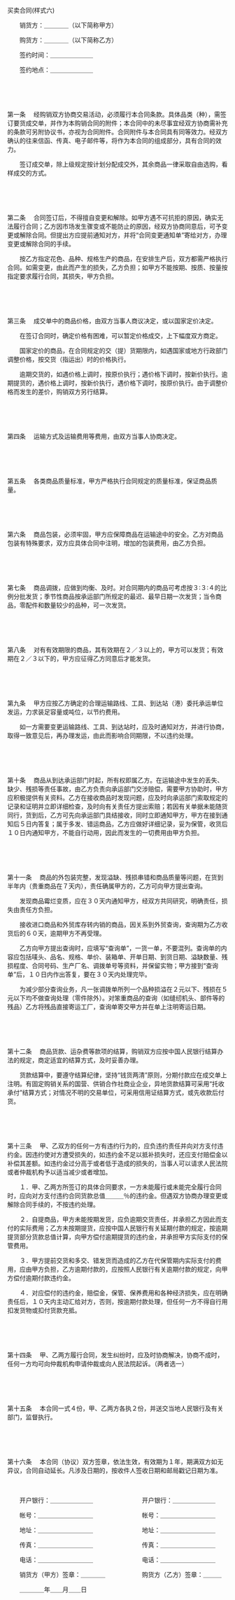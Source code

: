 



买卖合同(样式六)



 

　　销货方：＿＿＿＿（以下简称甲方）

　　购货方：＿＿＿＿（以下简称乙方）　　

　　签约时间：＿＿＿＿＿＿＿

　　签约地点：＿＿＿＿＿＿＿

　　

　　

第一条
　经购销双方协商交易活动，必须履行本合同条款。具体品类（种），需签订要货成交单，并作为本购销合同的附件；本合同中的未尽事宜经双方协商需补充的条款可另附协议书，亦视为合同附件。合同附件与本合同具有同等效力。经双方确认的往来信函、传真、电子邮件等，将作为本合同的组成部分，具有合同的效力。

　　签订成交单，除上级规定按计划分配成交外，其余商品一律采取自由选购，看样成交的方式。

　　

　　

第二条
　合同签订后，不得擅自变更和解除。如甲方遇不可抗拒的原因，确实无法履行合同；乙方因市场发生骤变或不能防止的原因，经双方协商同意后，可予变更或解除合同。但提出方应提前通知对方，并将“合同变更通知单”寄给对方，办理变更或解除合同的手续。

　　按乙方指定花色、品种、规格生产的商品，在安排生产后，双方都需严格执行合同。如需变更，由此而产生的损失，乙方负担；如甲方不能按期、按质、按量按指定要求履行合同，其损失，甲方负担。

　　

　　

第三条
　成交单中的商品价格，由双方当事人商议决定，或以国家定价决定。

　　在签订合同时，确定价格有困难，可以暂定价格成交，上下幅度双方商定。

　　国家定价的商品，在合同规定的交（提）货期限内，如遇国家或地方行政部门调整价格，按交货（指运出）时的价格执行。

　　逾期交货的，如遇价格上调时，按原价执行；遇价格下调时，按新价执行。逾期提货的，遇价格上调时，按新价执行，遇价格下调时，按原价执行。由于调整价格而发生的差价，购销双方另行结算。

　　

　　

第四条
　运输方式及运输费用等费用，由双方当事人协商决定。

　　

　　

第五条
　各类商品质量标准，甲方严格执行合同规定的质量标准，保证商品质量。

　　

　　

第六条
　商品包装，必须牢固，甲方应保障商品在运输途中的安全。乙方对商品包装有特殊要求，双方应具体合同中注明，增加的包装费用，由乙方负担。

　　

　　

第七条
　商品调拨，应做到均衡、及时。对合同期内的商品可考虑按３∶３∶４的比例分批发货；季节性商品按承运部门所规定的最迟、最早日期一次发货；当令商品，零配件和数量较少的品种，可一次发货。

　　

　　

第八条
　对有有效期限的商品，其有效期在２／３以上的，甲方可以发货；有效期在２／３以下的，甲方应征得乙方同意后才能发货。

　　

　　

第九条
　甲方应按乙方确定的合理运输路线、工具、到达站（港）委托承运单位发运，力求装足容量或吨位，以节约费用。

　　如一方需要变更运输路线、工具、到达站时，应及时通知对方，并进行协商，取得一致意见后，再办理发运，由此而影响合同期限，不以违约处理。

　　

　　

第十条
　商品从到达承运部门时起，所有权即属乙方。在运输途中发生的丢失、缺少、残损等责任事故，由乙方负责向承运部门交涉赔偿，需要甲方协助时，甲方应积极提供有关资料。乙方在接收商品时发现问题，应及时向承运部门索取规定的记录和证明并立即详细检查，及时向有关责任方提出索赔；若因有关单据未能随货同行，货到后，乙方可先向承运部门具结接收，同时立即通知甲方，甲方在接到通知后５日内答复；属于多发、错运商品，乙方应做好详细记录，妥为保管，收货后１０日内通知甲方，不能自行动用，因此而发生的一切费用由甲方负担。

　　

　　

第十一条
　商品的外包装完整，发现溢缺、残损串错和商品质量等问题，在货到半年内（贵重商品在７天内），责任确属甲方的，乙方可向甲方提出查询。

　　发现商品霉烂变质，应在３０天内通知甲方，经双方共同研究，明确责任，损失由责任方负担。

　　接收进口商品和外贸库存转内销的商品，因关系到外贸查询，查询期为乙方收货后的６０天，逾期甲方不再受理。

　　乙方向甲方提出查询时，应填写“查询单”，一货一单，不要混列。查询单的内容应包括唛头、品名、规格、单价、装箱单、开单日期、到货日期、溢缺数量、残损程度、合同号码、生产厂名、调拨单号等资料，并保留实物；甲方接到“查询单”后，１０日内作出答复，要在３０天内处理完毕。

　　为减少部分查询业务，凡一张调拨单所列一个品种损溢在２元以下、残损在５元以下均不做查询处理（零件除外）。对笨重商品的查询（如缝纫机头、部件等的残品）乙方将残品直接寄运工厂，查询单寄交甲方并在单上注明寄运日期。

　　

　　

第十二条
　商品货款、运杂费等款项的结算，购销双方应按中国人民银行结算办法的规定，商定适宜的结算方式，及时妥善办理。

　　货款结算中，要遵守结算纪律，坚持“钱货两清”原则，分期付款应在成交单上注明。有固定购销关系的国营、供销合作社商业企业，异地货款结算可采用“托收承付”结算方式；对情况不明的交易单位，可采用信用证结算方式，或先收款后付货。

　　

　　

第十三条
　甲、乙双方的任何一方有违约行为的，应负违约责任并向对方支付违约金。因违约使对方遭受损失的，如违约金不足以抵补损失时，还应支付赔偿金以补偿其差额。如违约金过分高于或者低于造成的损失的，当事人可以请求人民法院或者仲裁机构予以适当减少或者增加。

　　１．甲、乙两方所签订的具体合同要求，一方未能履行或未能完全履行合同时，应向对方支付违约合同货款总值＿＿＿％的违约金。但遇双方协商办理变更或解除合同手续的，不按违约处理。

　　２．自提商品，甲方未能按期发货，应负逾期交货责任，并承担乙方因此而支付的实际费用；乙方未按期提货，应按中国人民银行有关延期付款的规定，按逾期提货部分货款总值计算，向甲方偿付逾期提货的违约金，并承担甲方实际支付的保管费用。

　　３．甲方提前交货和多交、错发货而造成的乙方在代保管期内实际支付的费用，应由甲方负担，乙方逾期付款的，应按照人民银行有关逾期付款的规定，向甲方偿付逾期付款违约金。

　　４．对应偿付的违约金，赔偿金，保管、保养费用和各种经济损失，应在明确责任后，１０天内主动汇给对方，否则，按逾期付款处理，但任何一方不得自行用扣发货物或扣付货款充抵。

　　

　　

第十四条
　甲、乙两方履行合同，发生纠纷时，应及时协商解决，协商不成时，任何一方均可向仲裁机构申请仲裁或向人民法院起诉。（两者选一）

　　

　　

第十五条
　本合同一式４份，甲、乙两方各执２份，并送交当地人民银行及有关部门，监督执行。

　　

　　

第十六条
　本合同（协议）双方签章，依法生效，有效期为１年，期满双方如无异议，合同自动延长。凡涉及日期的，按收件人签收日期和邮局戳记日期为准。

　　

　　开户银行：＿＿＿＿＿＿＿　　　　　　　　开户银行：＿＿＿＿＿＿＿

　　帐号：＿＿＿＿＿＿＿＿＿　　　　　　　　帐号：＿＿＿＿＿＿＿＿＿

　　地址：＿＿＿＿＿＿＿＿＿　　　　　　　　地址：＿＿＿＿＿＿＿＿＿

　　传真：＿＿＿＿＿＿＿＿＿　　　　　　　　传真：＿＿＿＿＿＿＿＿＿

　　电话：＿＿＿＿＿＿＿＿＿　　　　　　　　电话：＿＿＿＿＿＿＿＿＿

　　销货方（甲方）签章：＿＿＿＿　　　　　　购货方（乙方）签章：＿＿＿　　　　　　　　　　　　　　　　　　　　　　　　

　　＿＿＿＿年＿＿月＿＿日

　　